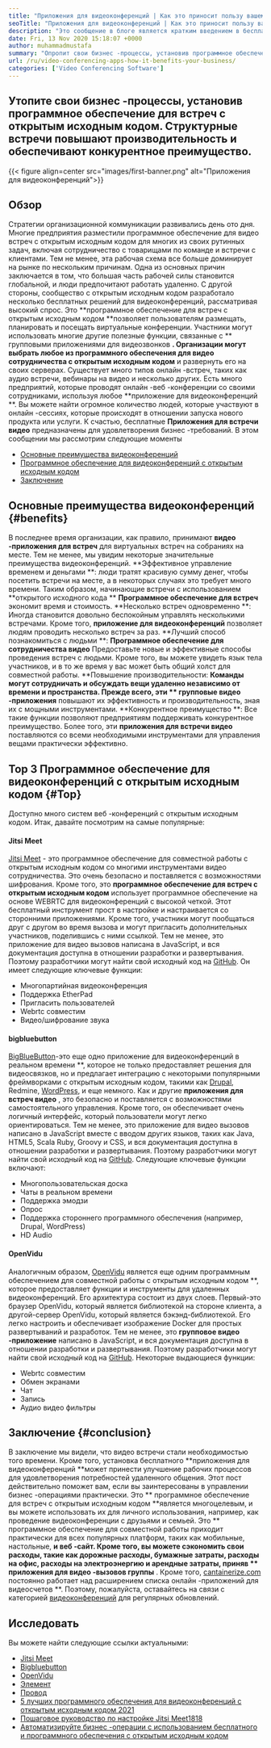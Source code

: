 ```yaml
---
title: "Приложения для видеоконференций | Как это приносит пользу вашему бизнесу" 
seoTitle: "Приложения для видеоконференций | Как это приносит пользу вашему бизнесу" 
description: "Это сообщение в блоге является кратким введением в бесплатные приложения для видеоконференций. Это бесплатное программное обеспечение для совместной работы предоставляет широкий спектр функций для групповых встреч." 
date: Fri, 13 Nov 2020 15:18:07 +0000
author: muhammadmustafa
summary: "Опропит свои бизнес -процессы, установив программное обеспечение для встреч с открытым исходным кодом. Структурные встречи повышают производительность и обеспечивают конкурентное преимущество." 
url: /ru/video-conferencing-apps-how-it-benefits-your-business/
categories: ['Video Conferencing Software']
---
```


## Утопите свои бизнес -процессы, установив программное обеспечение для встреч с открытым исходным кодом. Структурные встречи повышают производительность и обеспечивают конкурентное преимущество.

{{< figure align=center src="images/first-banner.png" alt="Приложения для видеоконференций">}}


## Обзор
Стратегии организационной коммуникации развивались день ото дня. Многие предприятия разместили программное обеспечение для видео встреч с открытым исходным кодом для многих из своих рутинных задач, включая сотрудничество с товарищами по команде и встречи с клиентами. Тем не менее, эта рабочая схема все больше доминирует на рынке по нескольким причинам. Одна из основных причин заключается в том, что большая часть рабочей силы становится глобальной, и люди предпочитают работать удаленно. С другой стороны, сообщество с открытым исходным кодом разработало несколько бесплатных решений для видеоконференций, рассматривая высокий спрос. Это **программное обеспечение для встреч с открытым исходным кодом  **позволяет пользователям размещать, планировать и посещать виртуальные конференции. Участники могут использовать многие другие полезные функции, связанные с **  групповыми приложениями для видеозвонков **. Организации могут выбрать любое из программного обеспечения для видео сотрудничества с открытым исходным кодом**  и развернуть его на своих серверах. Существует много типов онлайн -встреч, таких как аудио встречи, вебинары на видео и несколько других.
Есть много предприятий, которые проводят онлайн -веб -конференции со своими сотрудниками, используя любое **приложение для видеоконференций **. Вы можете найти огромное количество людей, которые участвуют в онлайн -сессиях, которые происходят в отношении запуска нового продукта или услуги. К счастью, бесплатные  **Приложения для встречи видео**   предназначены для удовлетворения бизнес -требований. В этом сообщении мы рассмотрим следующие моменты
  * [][1][Основные преимущества видеоконференций][2]
  * [Программное обеспечение для видеоконференций с открытым исходным кодом][3]
  * [Заключение][4]

## Основные преимущества видеоконференций   {#benefits}
В последнее время организации, как правило, принимают **видео -приложения для встреч**  для виртуальных встреч на собраниях на месте. Тем не менее, мы увидим некоторые значительные преимущества видеоконференций.
**Эффективное управление временем и деньгами **: люди тратят красивую сумму денег, чтобы посетить встречи на месте, а в некоторых случаях это требует много времени. Таким образом, начинающие встречи с использованием  **открытого исходного кода **   **Программное обеспечение для встреч**   экономит время и стоимость.
**Несколько встреч одновременно **: Иногда становится довольно беспокойным управлять несколькими встречами. Кроме того,  **приложение для видеоконференций**   позволяет людям проводить несколько встреч за раз.
**Лучший способ познакомиться с людьми **:  **Программное обеспечение для сотрудничества видео**   Предоставьте новые и эффективные способы проведения встреч с людьми. Кроме того, вы можете увидеть язык тела участников, и в то же время у вас может быть общий холст для совместной работы.
**Повышение производительности:  **Команды могут сотрудничать и обсуждать вещи удаленно независимо от времени и пространства. Прежде всего, эти **  групповые видео -приложения**  повышают их эффективность и производительность, зная их с мощными инструментами.
**Конкурентное преимущество **: Все такие функции позволяют предприятиям поддерживать конкурентное преимущество. Более того, эти  **приложения для встречи видео**   поставляются со всеми необходимыми инструментами для управления вещами практически эффективно.

## Top 3 Программное обеспечение для видеоконференций с открытым исходным кодом   {#Top}
Доступно много систем веб -конференций с открытым исходным кодом. Итак, давайте посмотрим на самые популярные:

#### Jitsi Meet
[Jitsi Meet][5] - это программное обеспечение для совместной работы с открытым исходным кодом со многими инструментами видео сотрудничества. Это очень безопасно и поставляется с возможностями шифрования. Кроме того, это **программное обеспечение для встреч с открытым исходным кодом**  использует программное обеспечение на основе WEBRTC для видеоконференций с высокой четкой. Этот бесплатный инструмент прост в настройке и настраивается со сторонними приложениями. Кроме того, участники могут пообщаться друг с другом во время вызова и могут пригласить дополнительных участников, поделившись с ними ссылкой. Тем не менее, это приложение для видео вызовов написана в JavaScript, и вся документация доступна в отношении разработки и развертывания. Поэтому разработчики могут найти свой исходный код на [GitHub][6]. Он имеет следующие ключевые функции:
  * Многопартийная видеоконференция
  * Поддержка EtherPad
  * Пригласить пользователей
  * Webrtc совместим
  * Видео/шифрование звука

#### bigbluebutton
[BigBlueButton][7]-это еще одно приложение для видеоконференций в реальном времени **, которое не только предоставляет решения для видеосвязков, но и предлагает интеграцию с некоторыми популярными фреймворками с открытым исходным кодом, такими как [Drupal][8], Redmine, [WordPress][9], и еще немного. Как и другие **приложения для встреч видео** , это безопасно и поставляется с возможностями самостоятельного управления. Кроме того, он обеспечивает очень логичный интерфейс, который пользователи могут легко ориентироваться. Тем не менее, это приложение для видео вызовов написано в JavaScript вместе с вводом других языков, таких как Java, HTML5, Scala Ruby, Groovy и CSS, и вся документация доступна в отношении разработки и развертывания. Поэтому разработчики могут найти свой исходный код на [GitHub][10]. Следующие ключевые функции включают:
  * Многопользовательская доска
  * Чаты в реальном времени
  * Поддержка эмодзи
  * Опрос
  * Поддержка стороннего программного обеспечения (например, Drupal, WordPress)
  * HD Audio

#### OpenVidu
Аналогичным образом, [OpenVidu][11] является еще одним программным обеспечением для совместной работы с открытым исходным кодом **, которое предоставляет функции и инструменты для удаленных видеоконференций. Его архитектура состоит из двух слоев. Первый-это браузер OpenVidu, который является библиотекой на стороне клиента, а другой-сервер OpenVidu, который является бэкэнд-библиотекой. Его легко настроить и обеспечивает изображение Docker для простых развертываний и разработок. Тем не менее, это **групповое видео -приложение**  написано в JavaScript, и вся документация доступна в отношении разработки и развертывания. Поэтому разработчики могут найти свой исходный код на [GitHub][12]. Некоторые выдающиеся функции:
  * Webrtc совместим
  * Обмен экранами
  * Чат
  * Запись
  * Аудио видео фильтры

## Заключение   {#conclusion}
В заключение мы видели, что видео встречи стали необходимостью того времени. Кроме того, установка бесплатного **приложения для видеоконференций  **может принести улучшение рабочих процессов для удовлетворения потребностей удаленного общения. Этот пост действительно поможет вам, если вы заинтересованы в управлении бизнес -операциями практически. Это **  программное обеспечение для встреч с открытым исходным кодом  **является многоцелевым, и вы можете использовать их для личного использования, например, как проведение видеоконференции с друзьями и семьей. Это **  программное обеспечение для совместной работы приходит практически для всех популярных платформ, таких как мобильные, настольные,  **и веб -сайт. Кроме того, вы можете сэкономить свои расходы, такие как дорожные расходы, бумажные затраты, расходы на офис, расходы на электроэнергию и арендные затраты, приняв **  приложения для видео -вызовов группы** .
Кроме того, [cantainerize.com][13] постоянно работает над расширением списка онлайн -приложений для видеосчетов **. Поэтому, пожалуйста, оставайтесь на связи с категорией [видеоконференций][14] для регулярных обновлений.

## Исследовать
Вы можете найти следующие ссылки актуальными:
  * [Jitsi Meet][5]
  * [Bigbluebutton][7]
  * [OpenVidu][11]
  * [Элемент][15]
  * [Провод][16]
  * [5 лучших программного обеспечения для видеоконференций с открытым исходным кодом 2021][17]
  * [Пошаговое руководство по настройке Jitsi Meet][18][18][18][18]
  * [Автоматизируйте бизнес -операции с использованием бесплатного и программного обеспечения с открытым исходным кодом][19]

  
[1]: #why
[2]: #benefits
[3]: #top
[4]: #conclusion
[5]: https://products.containerize.com/video-conferencing/jitsi
[6]: https://github.com/jitsi/jitsi-meet
[7]: https://products.containerize.com/video-conferencing/bigbluebutton
[8]: https://products.containerize.com/content-management/drupal/
[9]: https://products.containerize.com/blogging/wordpress/
[10]: https://github.com/bigbluebutton/bigbluebutton
[11]: https://products.containerize.com/video-conferencing/openvidu
[12]: https://github.com/OpenVidu/openvidu
[13]: https://www.containerize.com/
[14]: https://products.containerize.com/video-conferencing/
[15]: https://products.containerize.com/video-conferencing/element
[16]: https://products.containerize.com/video-conferencing/wire
[17]: https://blog.containerize.com/video-conferencing-software/top-5-open-source-video-conferencing-software-of-2021/
[18]: https://blog.containerize.com/video-conferencing-software/how-to-set-up-open-source-jitsi-meet/
[19]: https://blog.containerize.com/blogging/automate-business-operations-using-open-source-software/
